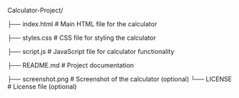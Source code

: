 Calculator-Project/


├── index.html          # Main HTML file for the calculator

├── styles.css          # CSS file for styling the calculator

├── script.js           # JavaScript file for calculator functionality

├── README.md           # Project documentation

├── screenshot.png      # Screenshot of the calculator (optional)
└── LICENSE             # License file (optional)

